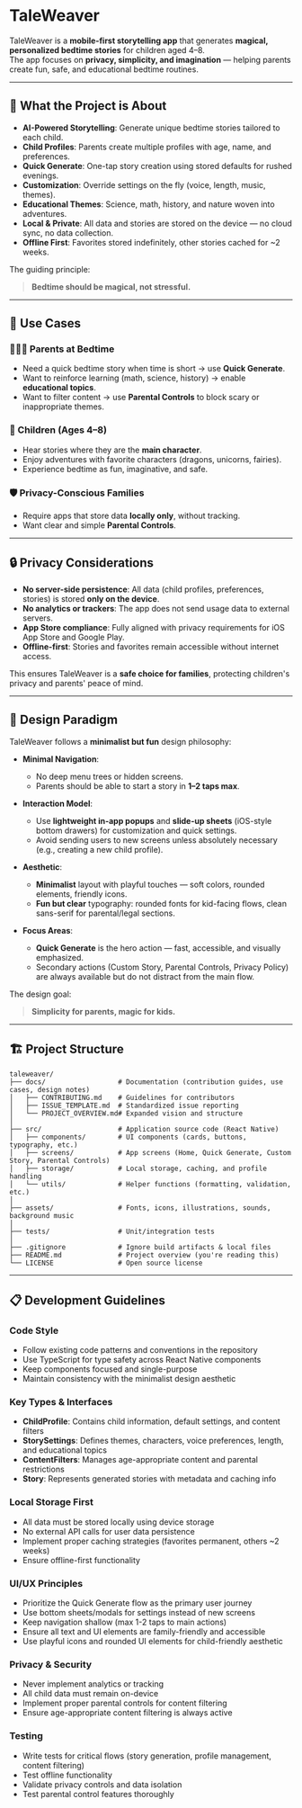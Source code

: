 # TaleWeaver  

TaleWeaver is a **mobile-first storytelling app** that generates **magical, personalized bedtime stories** for children aged 4–8.  
The app focuses on **privacy, simplicity, and imagination** — helping parents create fun, safe, and educational bedtime routines.  

---

## 🌟 What the Project is About  
- **AI-Powered Storytelling**: Generate unique bedtime stories tailored to each child.  
- **Child Profiles**: Parents create multiple profiles with age, name, and preferences.  
- **Quick Generate**: One-tap story creation using stored defaults for rushed evenings.  
- **Customization**: Override settings on the fly (voice, length, music, themes).  
- **Educational Themes**: Science, math, history, and nature woven into adventures.  
- **Local & Private**: All data and stories are stored on the device — no cloud sync, no data collection.  
- **Offline First**: Favorites stored indefinitely, other stories cached for ~2 weeks.  

The guiding principle:  
> **Bedtime should be magical, not stressful.**  

---

## 🎯 Use Cases  

### 👨‍👩‍👧 Parents at Bedtime  
- Need a quick bedtime story when time is short → use **Quick Generate**.  
- Want to reinforce learning (math, science, history) → enable **educational topics**.  
- Want to filter content → use **Parental Controls** to block scary or inappropriate themes.  

### 🧒 Children (Ages 4–8)  
- Hear stories where they are the **main character**.  
- Enjoy adventures with favorite characters (dragons, unicorns, fairies).  
- Experience bedtime as fun, imaginative, and safe.  

### 🛡 Privacy-Conscious Families  
- Require apps that store data **locally only**, without tracking.  
- Want clear and simple **Parental Controls**.  

---

## 🔒 Privacy Considerations  

- **No server-side persistence**: All data (child profiles, preferences, stories) is stored **only on the device**.  
- **No analytics or trackers**: The app does not send usage data to external servers.  
- **App Store compliance**: Fully aligned with privacy requirements for iOS App Store and Google Play.  
- **Offline-first**: Stories and favorites remain accessible without internet access.  

This ensures TaleWeaver is a **safe choice for families**, protecting children's privacy and parents' peace of mind.  

---

## 🎨 Design Paradigm  

TaleWeaver follows a **minimalist but fun** design philosophy:  

- **Minimal Navigation**:  
  - No deep menu trees or hidden screens.  
  - Parents should be able to start a story in **1–2 taps max**.  

- **Interaction Model**:  
  - Use **lightweight in-app popups** and **slide-up sheets** (iOS-style bottom drawers) for customization and quick settings.  
  - Avoid sending users to new screens unless absolutely necessary (e.g., creating a new child profile).  

- **Aesthetic**:  
  - **Minimalist** layout with playful touches — soft colors, rounded elements, friendly icons.  
  - **Fun but clear** typography: rounded fonts for kid-facing flows, clean sans-serif for parental/legal sections.  

- **Focus Areas**:  
  - **Quick Generate** is the hero action — fast, accessible, and visually emphasized.  
  - Secondary actions (Custom Story, Parental Controls, Privacy Policy) are always available but do not distract from the main flow.  

The design goal:  
> **Simplicity for parents, magic for kids.**  

---

## 🏗 Project Structure  

```plaintext
taleweaver/
├── docs/                  # Documentation (contribution guides, use cases, design notes)
│   ├── CONTRIBUTING.md    # Guidelines for contributors
│   ├── ISSUE_TEMPLATE.md  # Standardized issue reporting
│   └── PROJECT_OVERVIEW.md# Expanded vision and structure
│
├── src/                   # Application source code (React Native)
│   ├── components/        # UI components (cards, buttons, typography, etc.)
│   ├── screens/           # App screens (Home, Quick Generate, Custom Story, Parental Controls)
│   ├── storage/           # Local storage, caching, and profile handling
│   └── utils/             # Helper functions (formatting, validation, etc.)
│
├── assets/                # Fonts, icons, illustrations, sounds, background music
│
├── tests/                 # Unit/integration tests
│
├── .gitignore             # Ignore build artifacts & local files
├── README.md              # Project overview (you're reading this)
└── LICENSE                # Open source license
```

---

## 📋 Development Guidelines

### Code Style
- Follow existing code patterns and conventions in the repository
- Use TypeScript for type safety across React Native components
- Keep components focused and single-purpose
- Maintain consistency with the minimalist design aesthetic

### Key Types & Interfaces
- **ChildProfile**: Contains child information, default settings, and content filters
- **StorySettings**: Defines themes, characters, voice preferences, length, and educational topics
- **ContentFilters**: Manages age-appropriate content and parental restrictions
- **Story**: Represents generated stories with metadata and caching info

### Local Storage First
- All data must be stored locally using device storage
- No external API calls for user data persistence
- Implement proper caching strategies (favorites permanent, others ~2 weeks)
- Ensure offline-first functionality

### UI/UX Principles
- Prioritize the Quick Generate flow as the primary user journey
- Use bottom sheets/modals for settings instead of new screens
- Keep navigation shallow (max 1-2 taps to main actions)
- Ensure all text and UI elements are family-friendly and accessible
- Use playful icons and rounded UI elements for child-friendly aesthetic

### Privacy & Security
- Never implement analytics or tracking
- All child data must remain on-device
- Implement proper parental controls for content filtering
- Ensure age-appropriate content filtering is always active

### Testing
- Write tests for critical flows (story generation, profile management, content filtering)
- Test offline functionality
- Validate privacy controls and data isolation
- Test parental control features thoroughly
